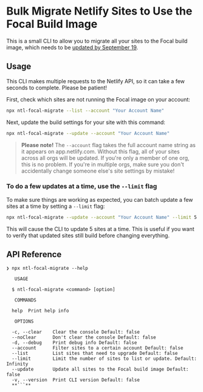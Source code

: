 # Bulk Migrate Netlify Sites to Use the Focal Build Image

This is a small CLI to allow you to migrate all your sites to the Focal build image, which needs to be [updated by September 19](https://answers.netlify.com/t/please-read-end-of-support-for-trusty-build-image-everything-you-need-to-know/39004).

## Usage

This CLI makes multiple requests to the Netlify API, so it can take a few seconds to complete. Please be patient!

First, check which sites are not running the Focal image on your account:

```bash
npx ntl-focal-migrate --list --account "Your Account Name"
```

Next, update the build settings for your site with this command:

```bash
npx ntl-focal-migrate --update --account "Your Account Name"
```

> **Please note!** The `--account` flag takes the full account name string as it appears on app.netlify.com. Without this flag, all of your sites across all orgs will be updated. If you're only a member of one org, this is no problem. If you're in multiple orgs, make sure you don't accidentally change someone else's site settings by mistake!

### To do a few updates at a time, use the `--limit` flag

To make sure things are working as expected, you can batch update a few sites at a time by setting a `--limit` flag:

```bash
npx ntl-focal-migrate --update --account "Your Account Name" --limit 5
```

This will cause the CLI to update 5 sites at a time. This is useful if you want to verify that updated sites still build before changing everything.


## API Reference

```
❯ npx ntl-focal-migrate --help

   USAGE

  $ ntl-focal-migrate <command> [option]

   COMMANDS

  help  Print help info

   OPTIONS

  -c, --clear    Clear the console Default: false
  --noClear      Don't clear the console Default: false
  -d, --debug    Print debug info Default: false
  --account      Filter sites to a certain account Default: false
  --list         List sites that need to upgrade Default: false
  --limit        Limit the number of sites to list or update. Default: Infinity
  --update       Update all sites to the Focal build image Default: false
  -v, --version  Print CLI version Default: false
  **```**


